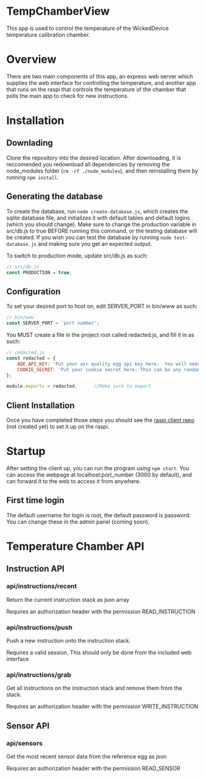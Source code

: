 # TempChamberView
This app is used to control the temperature of the WickedDevice temperature calibration chamber.  

# Overview
There are two main components of this app, an express web server which supplies the web interface for controlling the temperature, and another 
app that runs on the raspi that controls the temperature of the chamber that polls the main app to check for new instructions.

# Installation
## Downlading
Clone the repository into the desired location.  After downloading, it is reccomended you redownload all dependencies by removing the node_modules folder (`rm -rf ./node_modules`),
and then reinstalling them by running `npm install`.

## Generating the database
To create the database, run `node create-database.js`, which creates the sqlite database file, and initializes it with default tables and default logins (which you should change).  Make sure to change the production variable in src/db.js to true BEFORE running this command, or the testing database will be created.  If you wish you can test the database by running `node test-database.js` and making sure you get an expected output.

To switch to production mode, update src/db.js as such:
```javascript 
// src/db.js
const PRODUCTION = true;
```

## Configuration
To set your desired port to host on, edit SERVER_PORT in bin/www as such:
```javascript
// bin/www
const SERVER_PORT = 'port number';
```
You MUST create a file in the project root called redacted.js, and fill it in as such:
```javascript
// redacted.js
const redacted = {
    AQE_API_KEY: 'Put your air quality egg api key here.  You will need an api key for the app to work properly.',
    COOKIE_SECRET: 'Put your cookie secret here. This can be any random string of charachters',
};

module.exports = redacted;      //Make sure to export 
```
## Client Installation
Once you have completed those steps you should see the [raspi client repo](https://github.com/chrsico210) (not created yet) to set it up on the raspi.

# Startup
After setting the client up, you can run the program using `npm start`.  You can access the webpage at localhost:port_number (3000 by default), and can forward it to the 
web to access it from anywhere.  

## First time login
The default username for login is root, the default password is password.  You can change these in the admin panel (coming soon).

# Temperature Chamber API 
## Instruction API
### api/instructions/recent
Return the current instruction stack as json array

Requires an authorization header with the permission READ_INSTRUCTION
### api/instructions/push
Push a new instruction onto the instruction stack.

Requires a valid session. This should only be done from the included web interface
### api/instructions/grab
Get all instructions on the instruction stack and remove them from the stack.

Requires an authorization header with the permission WRITE_INSTRUCTION  

## Sensor API
### api/sensors
Get the most recent sensor data from the reference egg as json

Requires an authorization header with the permission READ_SENSOR